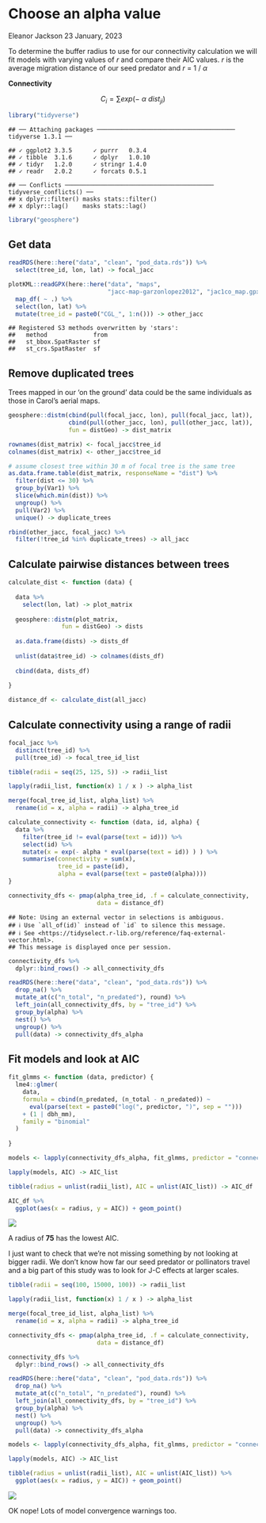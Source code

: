 Choose an alpha value
================
Eleanor Jackson
23 January, 2023

To determine the buffer radius to use for our connectivity calculation
we will fit models with varying values of *r* and compare their AIC
values. *r* is the average migration distance of our seed predator and
*r* = 1 / $\alpha$

**Connectivity**  

$$C_{i} = \sum exp(-\ \alpha \ dist_{ji})$$

``` r
library("tidyverse")
```

    ## ── Attaching packages ─────────────────────────────────────── tidyverse 1.3.1 ──

    ## ✓ ggplot2 3.3.5      ✓ purrr   0.3.4 
    ## ✓ tibble  3.1.6      ✓ dplyr   1.0.10
    ## ✓ tidyr   1.2.0      ✓ stringr 1.4.0 
    ## ✓ readr   2.0.2      ✓ forcats 0.5.1

    ## ── Conflicts ────────────────────────────────────────── tidyverse_conflicts() ──
    ## x dplyr::filter() masks stats::filter()
    ## x dplyr::lag()    masks stats::lag()

``` r
library("geosphere")
```

## Get data

``` r
readRDS(here::here("data", "clean", "pod_data.rds")) %>%
  select(tree_id, lon, lat) -> focal_jacc

plotKML::readGPX(here::here("data", "maps",
                            "jacc-map-garzonlopez2012", "jac1co_map.gpx")) %>%
  map_df( ~ .) %>%
  select(lon, lat) %>%
  mutate(tree_id = paste0("CGL_", 1:n())) -> other_jacc
```

    ## Registered S3 methods overwritten by 'stars':
    ##   method             from
    ##   st_bbox.SpatRaster sf  
    ##   st_crs.SpatRaster  sf

## Remove duplicated trees

Trees mapped in our ‘on the ground’ data could be the same individuals
as those in Carol’s aerial maps.

``` r
geosphere::distm(cbind(pull(focal_jacc, lon), pull(focal_jacc, lat)), 
                 cbind(pull(other_jacc, lon), pull(other_jacc, lat)), 
                 fun = distGeo) -> dist_matrix

rownames(dist_matrix) <- focal_jacc$tree_id
colnames(dist_matrix) <- other_jacc$tree_id

# assume closest tree within 30 m of focal tree is the same tree
as.data.frame.table(dist_matrix, responseName = "dist") %>% 
  filter(dist <= 30) %>%
  group_by(Var1) %>%
  slice(which.min(dist)) %>% 
  ungroup() %>%
  pull(Var2) %>%
  unique() -> duplicate_trees

rbind(other_jacc, focal_jacc) %>% 
  filter(!tree_id %in% duplicate_trees) -> all_jacc
```

## Calculate pairwise distances between trees

``` r
calculate_dist <- function (data) {
  
  data %>%
    select(lon, lat) -> plot_matrix
  
  geosphere::distm(plot_matrix, 
               fun = distGeo) -> dists
  
  as.data.frame(dists) -> dists_df
  
  unlist(data$tree_id) -> colnames(dists_df) 
  
  cbind(data, dists_df)
  
}

distance_df <- calculate_dist(all_jacc)
```

## Calculate connectivity using a range of radii

``` r
focal_jacc %>%
  distinct(tree_id) %>%
  pull(tree_id) -> focal_tree_id_list

tibble(radii = seq(25, 125, 5)) -> radii_list

lapply(radii_list, function(x) 1 / x ) -> alpha_list

merge(focal_tree_id_list, alpha_list) %>%
  rename(id = x, alpha = radii) -> alpha_tree_id

calculate_connectivity <- function (data, id, alpha) {
  data %>%
    filter(tree_id != eval(parse(text = id))) %>%
    select(id) %>%
    mutate(x = exp(- alpha * eval(parse(text = id)) ) ) %>%
    summarise(connectivity = sum(x),
              tree_id = paste(id),
              alpha = eval(parse(text = paste0(alpha))))
}

connectivity_dfs <- pmap(alpha_tree_id, .f = calculate_connectivity, 
                         data = distance_df)
```

    ## Note: Using an external vector in selections is ambiguous.
    ## ℹ Use `all_of(id)` instead of `id` to silence this message.
    ## ℹ See <https://tidyselect.r-lib.org/reference/faq-external-vector.html>.
    ## This message is displayed once per session.

``` r
connectivity_dfs %>%
  dplyr::bind_rows() -> all_connectivity_dfs

readRDS(here::here("data", "clean", "pod_data.rds")) %>% 
  drop_na() %>% 
  mutate_at(c("n_total", "n_predated"), round) %>%
  left_join(all_connectivity_dfs, by = "tree_id") %>% 
  group_by(alpha) %>%
  nest() %>%
  ungroup() %>%
  pull(data) -> connectivity_dfs_alpha
```

## Fit models and look at AIC

``` r
fit_glmms <- function (data, predictor) {
  lme4::glmer(
    data,
    formula = cbind(n_predated, (n_total - n_predated)) ~ 
      eval(parse(text = paste0("log(", predictor, ")", sep = ""))) 
    + (1 | dbh_mm),
    family = "binomial"
  )
  
}

models <- lapply(connectivity_dfs_alpha, fit_glmms, predictor = "connectivity")

lapply(models, AIC) -> AIC_list

tibble(radius = unlist(radii_list), AIC = unlist(AIC_list)) -> AIC_df

AIC_df %>%
  ggplot(aes(x = radius, y = AIC)) + geom_point()
```

![](figures/2023-01-23_choose-alpha-value/unnamed-chunk-4-1.png)<!-- -->

A radius of **75** has the lowest AIC.

I just want to check that we’re not missing something by not looking at
bigger radii. We don’t know how far our seed predator or pollinators
travel and a big part of this study was to look for J-C effects at
larger scales.

``` r
tibble(radii = seq(100, 15000, 100)) -> radii_list

lapply(radii_list, function(x) 1 / x ) -> alpha_list

merge(focal_tree_id_list, alpha_list) %>%
  rename(id = x, alpha = radii) -> alpha_tree_id

connectivity_dfs <- pmap(alpha_tree_id, .f = calculate_connectivity, 
                         data = distance_df)

connectivity_dfs %>%
  dplyr::bind_rows() -> all_connectivity_dfs

readRDS(here::here("data", "clean", "pod_data.rds")) %>% 
  drop_na() %>% 
  mutate_at(c("n_total", "n_predated"), round) %>%
  left_join(all_connectivity_dfs, by = "tree_id") %>% 
  group_by(alpha) %>%
  nest() %>%
  ungroup() %>%
  pull(data) -> connectivity_dfs_alpha

models <- lapply(connectivity_dfs_alpha, fit_glmms, predictor = "connectivity")

lapply(models, AIC) -> AIC_list

tibble(radius = unlist(radii_list), AIC = unlist(AIC_list)) %>%
  ggplot(aes(x = radius, y = AIC)) + geom_point()
```

![](figures/2023-01-23_choose-alpha-value/unnamed-chunk-5-1.png)<!-- -->

OK nope! Lots of model convergence warnings too.
